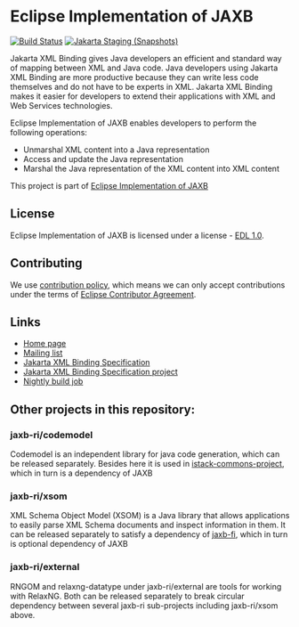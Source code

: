 [//]: # " Copyright (c) 2018, 2021 Oracle and/or its affiliates. All rights reserved. "
[//]: # "  "
[//]: # " This program and the accompanying materials are made available under the "
[//]: # " terms of the Eclipse Distribution License v. 1.0, which is available at "
[//]: # " http://www.eclipse.org/org/documents/edl-v10.php. "
[//]: # "  "
[//]: # " SPDX-License-Identifier: BSD-3-Clause "

# Eclipse Implementation of JAXB

[![Build Status](https://github.com/eclipse-ee4j/jaxb-ri/actions/workflows/maven.yml/badge.svg?branch=master)](https://github.com/eclipse-ee4j/jaxb-ri/actions/workflows/maven.yml?branch=master)
[![Jakarta Staging (Snapshots)](https://img.shields.io/nexus/s/https/jakarta.oss.sonatype.org/com.sun.xml.bind/jaxb-ri.svg)](https://jakarta.oss.sonatype.org/content/repositories/staging/com/sun/xml/bind/jaxb-ri/)

Jakarta XML Binding gives Java developers an efficient and standard way of mapping between XML and Java code.
Java developers using Jakarta XML Binding are more productive because they can write less code themselves
and do not have to be experts in XML. Jakarta XML Binding makes it easier for developers to extend
their applications with XML and Web Services technologies.

Eclipse Implementation of JAXB enables developers to perform the following operations:
- Unmarshal XML content into a Java representation
- Access and update the Java representation
- Marshal the Java representation of the XML content into XML content

This project is part of [Eclipse Implementation of JAXB](https://projects.eclipse.org/projects/ee4j.jaxb-impl)


## License

Eclipse Implementation of JAXB is licensed under a license - [EDL 1.0](LICENSE.md).


## Contributing

We use [contribution policy](CONTRIBUTING.md), which means we can only accept contributions under
the terms of [Eclipse Contributor Agreement](http://www.eclipse.org/legal/ECA.php).


## Links

* [Home page](https://eclipse-ee4j.github.io/jaxb-ri/)
* [Mailing list](https://accounts.eclipse.org/mailing-list/jaxb-impl-dev)
* [Jakarta XML Binding Specification](https://jakarta.ee/specifications/xml-binding)
* [Jakarta XML Binding Specification project](https://github.com/eclipse-ee4j/jaxb-api)
* [Nightly build job](https://ci.eclipse.org/jaxb-impl/job/jaxb-ri-master-build/)


## Other projects in this repository:

### jaxb-ri/codemodel
Codemodel is an independent library for java code generation, which can be released separately.
Besides here it is used in [istack-commons-project](https://github.com/eclipse-ee4j/jaxb-istack-commons),
which in turn is a dependency of JAXB

### jaxb-ri/xsom
XML Schema Object Model (XSOM) is a Java library that allows applications to easily parse XML Schema
documents and inspect information in them. It can be released separately to satisfy a dependency of
[jaxb-fi](https://github.com/eclipse-ee4j/jaxb-fi), which in turn is optional dependency of JAXB

### jaxb-ri/external
RNGOM and relaxng-datatype under jaxb-ri/external are tools for working with RelaxNG. Both can be released
separately to break circular dependency between several jaxb-ri sub-projects including jaxb-ri/xsom above.
